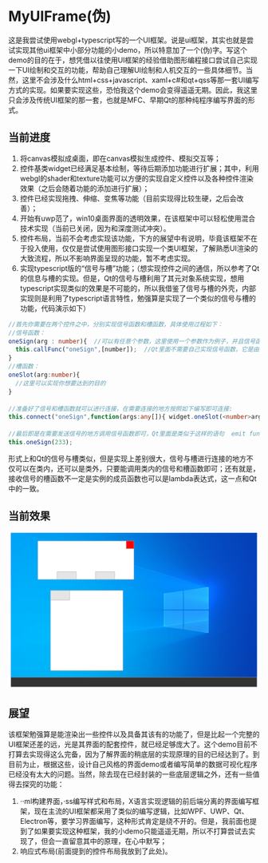 # MyUIFrame(伪)
这是我尝试使用webgl+typescript写的一个UI框架。说是ui框架，其实也就是尝试实现其他ui框架中小部分功能的小demo，所以特意加了一个(伪)字。写这个demo的目的在于，想凭借以往使用UI框架的经验借助图形编程接口尝试自己实现一下UI绘制和交互的功能，帮助自己理解UI绘制和人机交互的一些具体细节。当然，这里不会涉及什么html+css+javascript、xaml+c#和qt+qss等那一套UI编写方式的实现。如果要实现这些，恐怕我这个demo会变得遥遥无期。因此，我这里只会涉及传统UI框架的那一套，也就是MFC、早期Qt的那种纯程序编写界面的形式。
## 当前进度
1. 将canvas模拟成桌面，即在canvas模拟生成控件、模拟交互等；
2. 控件基类widget已经满足基本绘制，等待后期添加功能进行扩展；其中，利用webgl的shader和texture功能可以方便的实现自定义控件以及各种控件渲染效果（之后会随着功能的添加进行扩展）；
3. 控件已经实现拖拽、伸缩、变焦等功能（目前实现得比较生硬，之后会改善）；
4. 开始有uwp范了，win10桌面界面的透明效果，在该框架中可以轻松使用混合技术实现（当前已关闭，因为和深度测试冲突）。
5. 控件布局，当前不会考虑实现该功能，下方的展望中有说明，毕竟该框架不在于投入使用，仅仅是尝试使用图形接口实现一个类UI框架，了解熟悉UI渲染的大致流程，所以不影响界面呈现的功能，暂不考虑实现。
6. 实现typescript版的“信号与槽”功能；（想实现控件之间的通信，所以参考了Qt的信息与槽的实现。但是，Qt的信号与槽利用了其元对象系统实现，想用typescript实现类似的效果是不可能的，所以我借鉴了信号与槽的外壳，内部实现则是利用了typescript语言特性，勉强算是实现了一个类似的信号与槽的功能，代码演示如下）
```typescript
//首先你需要在两个控件之中，分别实现信号函数和槽函数，具体使用过程如下：
//信号函数：
oneSign(arg : number){  //可以有任意个参数，这里使用一个参数作为例子，并且信号函数和槽函数的参数要一致，这一点和Qt的一样
  this.callFunc("oneSign",[number]);  //Qt里面不需要自己实现信号函数，它是由元对象编译器代为实现，但是这里我们需要实现它，只需要调用基类的callFunc函数传入信号函数名和参数数组即可。
}
//槽函数：
oneSlot(arg:number){
  //这里可以实现你想要达到的目的
}

//准备好了信号和槽函数就可以进行连接，在需要连接的地方按照如下编写即可连接:
this.connect("oneSign",function(args:any[]){ widget.oneSlot(<number>args[0])});  //第二个参数是一个lambda表达式，里面调用了槽函数

//最后即是在需要发送信号的地方调用信号函数即可，Qt里面是类似于这样的语句  emit func();
this.oneSign(233);
```
形式上和Qt的信号与槽类似，但是实现上差别很大，信号与槽进行连接的地方不仅可以在类内，还可以是类外，只要能调用类内的信号和槽函数即可；还有就是，接收信号的槽函数不一定是实例的成员函数也可以是lambda表达式，这一点和Qt中的一致。
## 当前效果
![效果](https://github.com/Zer0n1-coder/MyToys/blob/master/MyUIFrame/rendering.jpg)  
## 展望
该框架勉强算是能渲染出一些控件以及具备其该有的功能了，但是比起一个完整的UI框架还差的远，光是其界面的配套控件，就已经足够庞大了。这个demo目前不打算去实现得这么完备，因为了解界面的稍底层的实现原理的目的已经达到了。到目前为止，根据这些，设计自己风格的界面demo或者编写简单的数据可视化程序已经没有太大的问题。当然，除去现在已经封装的一些底层逻辑之外，还有一些值得去探究的功能：  
1. ··ml构建界面，·ss编写样式和布局，X语言实现逻辑的前后端分离的界面编写框架，现在主流的UI框架都采用了类似的编写逻辑，比如WPF、UWP、Qt、Electron等，要学习界面编写，这种形式肯定是绕不开的。但是，我前面也提到了如果要实现这种框架，我的小demo只能遥遥无期，所以不打算尝试去实现了，但会一直留意其中的原理，在心中默写；
2. 响应式布局(前面提到的控件布局我放到了此处)。
